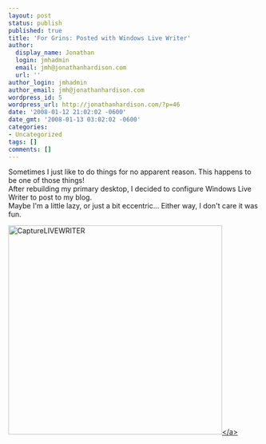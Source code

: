 ```yaml
---
layout: post
status: publish
published: true
title: 'For Grins: Posted with Windows Live Writer'
author:
  display_name: Jonathan
  login: jmhadmin
  email: jmh@jonathanhardison.com
  url: ''
author_login: jmhadmin
author_email: jmh@jonathanhardison.com
wordpress_id: 5
wordpress_url: http://jonathanhardison.com/?p=46
date: '2008-01-12 21:02:02 -0600'
date_gmt: '2008-01-13 03:02:02 -0600'
categories:
- Uncategorized
tags: []
comments: []
---
```

<p>Sometimes I just like to do things for no apparent reason. This happens to be one of those things!<br />
After rebuilding my primary desktop, I decided to configure Windows Live Writer to post to my blog.<br />
Maybe I'm a little lazy, or just a bit eccentric... Either way, I don't care it was fun.</p>
<p><a href="http:&#47;&#47;jonathanhardison.com&#47;wp-content&#47;uploads&#47;2008&#47;09&#47;capturelivewriter.jpg"><img style="border-right: 0px; border-top: 0px; border-left: 0px; border-bottom: 0px" src="http:&#47;&#47;jonathanhardison.com&#47;wp-content&#47;uploads&#47;2008&#47;09&#47;capturelivewriter-thumb.jpg" border="0" alt="CaptureLIVEWRITER" width="428" height="419" &#47;><&#47;a></p>
